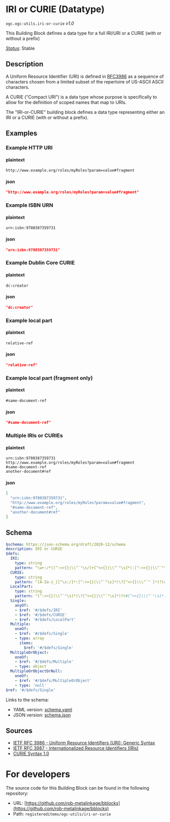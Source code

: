 
# IRI or CURIE (Datatype)

`ogc.ogc-utils.iri-or-curie` *v1.0*

This Building Block defines a data type for a full IRI/URI or a CURIE (with or without a prefix)

[*Status*](http://www.opengis.net/def/status): Stable

## Description

A Uniform Resource Identifier (URI) is defined in [RFC3986](https://www.ietf.org/rfc/rfc3986.txt) as a
sequence of characters chosen from a limited subset of the repertoire
of US-ASCII ASCII characters.

A CURIE ("Compact URI") is a data type whose purpose is specifically to allow for the definition
of scoped names that map to URIs.

The "IRI-or-CURIE" building block defines a data type representing either an IRI or a CURIE (with or without a prefix).
## Examples

### Example HTTP URI
#### plaintext
```plaintext
http://www.example.org/roles/myRoles?param=value#fragment
```

#### json
```json
"http://www.example.org/roles/myRoles?param=value#fragment"
```


### Example ISBN URN
#### plaintext
```plaintext
urn:isbn:9780387359731
```

#### json
```json
"urn:isbn:9780387359731"
```


### Example Dublin Core CURIE
#### plaintext
```plaintext
dc:creator
```

#### json
```json
"dc:creator"
```


### Example local part
#### plaintext
```plaintext
relative-ref
```

#### json
```json
"relative-ref"
```


### Example local part (fragment only)
#### plaintext
```plaintext
#same-document-ref
```

#### json
```json
"#same-document-ref"
```


### Multiple IRIs or CURIEs
#### plaintext
```plaintext
urn:isbn:9780387359731
http://www.example.org/roles/myRoles?param=value#fragment
#same-document-ref
another-document#ref

```

#### json
```json
[
  "urn:isbn:9780387359731",
  "http://www.example.org/roles/myRoles?param=value#fragment",
  "#same-document-ref",
  "another-document#ref"
]

```

## Schema

```yaml
$schema: https://json-schema.org/draft/2020-12/schema
description: IRI or CURIE
$defs:
  IRI:
    type: string
    pattern: ^\w+:/*([^:<>{}|\\^`"\s/]+[^<>{}|\\^`"\s]*(:[^:<>{}|\\^`"\s]+)?)?$
  CURIE:
    type: string
    pattern: ^[A-Za-z_][^\s:/]*:[^:<>{}|\\^`"\s]*(\?[^<>{}|\\^`" ]*)?(#[^<>{}|\\^`"\s]*)?$
  LocalPart:
    type: string
    pattern: ^[^:<>{}|\\^`"\s]*(\?[^<>{}|\\^`"\s]*)?(#[^<>{}|\\^`"\s]*)?$
  Single:
    anyOf:
    - $ref: '#/$defs/IRI'
    - $ref: '#/$defs/CURIE'
    - $ref: '#/$defs/LocalPart'
  Multiple:
    oneOf:
    - $ref: '#/$defs/Single'
    - type: array
      items:
        $ref: '#/$defs/Single'
  MultipleOrObject:
    oneOf:
    - $ref: '#/$defs/Multiple'
    - type: object
  MultipleOrObjectOrNull:
    oneOf:
    - $ref: '#/$defs/MultipleOrObject'
    - type: 'null'
$ref: '#/$defs/Single'

```

Links to the schema:

* YAML version: [schema.yaml](https://rob-metalinkage.github.io/bblocks/annotated-schemas/ogc-utils/iri-or-curie/schema.json)
* JSON version: [schema.json](https://rob-metalinkage.github.io/bblocks/annotated-schemas/ogc-utils/iri-or-curie/schema.yaml)

## Sources

* [IETF RFC 3986 - Uniform Resource Identifiers (URI): Generic Syntax](https://www.ietf.org/rfc/rfc3986.txt)
* [IETF RFC 3987 - Internationalized Resource Identifiers (IRIs)](https://www.ietf.org/rfc/rfc3987.txt)
* [CURIE Syntax 1.0](https://www.w3.org/TR/curie/)

# For developers

The source code for this Building Block can be found in the following repository:

* URL: [https://github.com/rob-metalinkage/bblocks](https://github.com/rob-metalinkage/bblocks)
* Path: `registereditems/ogc-utils/iri-or-curie`

